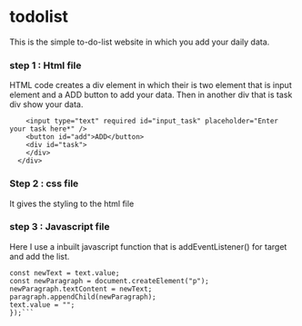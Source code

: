 # todolist

This is the simple to-do-list website in which you add your daily data.

### step 1 : Html file

HTML code creates a div element in which their is two element that is input element and a ADD button to add your data.
Then in another div that is task div show your data.

```<div id="addtask">
    <input type="text" required id="input_task" placeholder="Enter your task here*" />
    <button id="add">ADD</button>
    <div id="task">
    </div>
  </div>
```

### Step 2 : css file

It gives the styling to the html file

### step 3 : Javascript file

Here I use a inbuilt javascript function that is addEventListener() for target and add the list.

```Button.addEventListener("click", () => {
const newText = text.value;
const newParagraph = document.createElement("p");
newParagraph.textContent = newText;
paragraph.appendChild(newParagraph);
text.value = "";
});```
